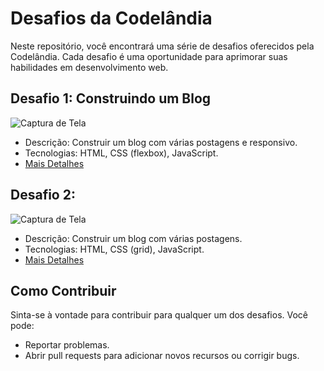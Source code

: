 # Desafios da Codelândia

Neste repositório, você encontrará uma série de desafios oferecidos pela Codelândia. Cada desafio é uma oportunidade para aprimorar suas habilidades em desenvolvimento web.

## Desafio 1: Construindo um Blog

![Captura de Tela](desafio1/screenshot.png)

- Descrição: Construir um blog com várias postagens e responsivo.
- Tecnologias: HTML, CSS (flexbox), JavaScript.
- [Mais Detalhes](desafio1/README.md)

## Desafio 2: 

![Captura de Tela](desafio2/screenshot.png)

- Descrição: Construir um blog com várias postagens.
- Tecnologias: HTML, CSS (grid), JavaScript.
- [Mais Detalhes](desafio2/README.md)

## Como Contribuir

Sinta-se à vontade para contribuir para qualquer um dos desafios. Você pode:

- Reportar problemas.
- Abrir pull requests para adicionar novos recursos ou corrigir bugs.
